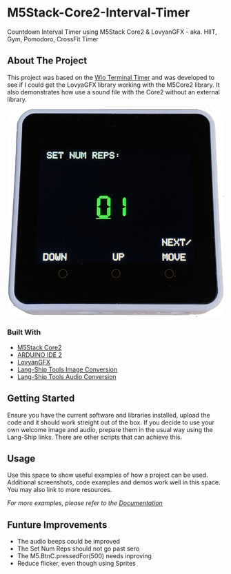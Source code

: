 # M5Stack-Core2-Interval-Timer
Countdown Interval Timer using M5Stack Core2 &amp; LovyanGFX - aka. HIIT, Gym, Pomodoro, CrossFit Timer


<!-- ABOUT THE PROJECT -->
## About The Project

This project was based on the [Wio Terminal Timer](https://www.hackster.io/SeeedStudio/wio-terminal-timer-6afe8c/) and was developed to see if I could get the LovyaGFX library working with the M5Core2 library. It also demonstrates how use a sound file with the Core2 without an external library.

![Test Image](images/1_set_num_reps.png)

### Built With

* [M5Stack Core2](https://shop.m5stack.com/products/m5stack-core2-esp32-iot-development-kit)  
* [ARDUINO IDE 2](https://www.arduino.cc/en/software) 
* [LovyanGFX](https://github.com/lovyan03/) 
* [Lang-Ship Tools Image Conversion](https://lang-ship.com/tools/image2data/)
* [Lang-Ship Tools Audio Conversion](https://lang-ship.com/tools/wav2data/)


<!-- GETTING STARTED -->
## Getting Started

Ensure you have the current software and libraries installed, upload the code and it should work streight out of the box.
If you decide to use your own welcome image and audio, prepare them in the usual way using the Lang-Ship links. There are other scripts that can achieve this.


<!-- USAGE EXAMPLES -->
## Usage

Use this space to show useful examples of how a project can be used. Additional screenshots, code examples and demos work well in this space. You may also link to more resources.

_For more examples, please refer to the [Documentation](https://example.com)_


<!-- FUTURE UPDATES -->
## Funture Improvements

* The audio beeps could be improved 
* The Set Num Reps should not go past sero
* The M5.BtnC.pressedFor(500) needs inproving
* Reduce flicker, even though using Sprites



